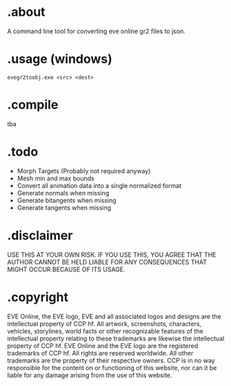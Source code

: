 # .about
A command line tool for converting eve online gr2 files to json.

# .usage (windows)
`evegr2toobj.exe <src> <dest>`

# .compile
tba

# .todo
- Morph Targets (Probably not required anyway)
- Mesh min and max bounds
- Convert all animation data into a single normalized format
- Generate normals when missing
- Generate bitangents when missing
- Generate tangents when missing

# .disclaimer
USE THIS AT YOUR OWN RISK. IF YOU USE THIS, YOU
AGREE THAT THE AUTHOR CANNOT BE HELD LIABLE FOR
ANY CONSEQUENCES THAT MIGHT OCCUR BECAUSE OF
ITS USAGE.

# .copyright
EVE Online, the EVE logo, EVE and all associated logos and designs are the intellectual property of CCP hf. All artwork, screenshots, characters, vehicles, storylines, world facts or other recognizable features of the intellectual property relating to these trademarks are likewise the intellectual property of CCP hf. EVE Online and the EVE logo are the registered trademarks of CCP hf. All rights are reserved worldwide. All other trademarks are the property of their respective owners. CCP is in no way responsible for the content on or functioning of this website, nor can it be liable for any damage arising from the use of this website.

